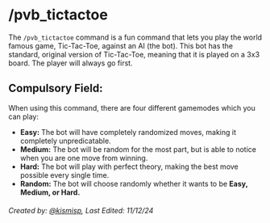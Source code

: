 # /pvb_tictactoe

The `/pvb_tictactoe` command is a fun command that lets you play the world famous game, Tic-Tac-Toe, against an AI (the bot). This bot has the standard, original version of Tic-Tac-Toe, meaning that it is played on a 3x3 board. The player will always go first.

## Compulsory Field:

When using this command, there are four different gamemodes which you can play:

- **Easy:** The bot will have completely randomized moves, making it completely unpredicatable.
- **Medium:** The bot will be random for the most part, but is able to notice when you are one move from winning.
- **Hard:** The bot will play with perfect theory, making the best move possible every single time.
- **Random:** The bot will choose randomly whether it wants to be **Easy, Medium, or Hard.**



###### Created by: [@kismisp](https://discordapp.com/users/1206865169846632450), Last Edited: 11/12/24
